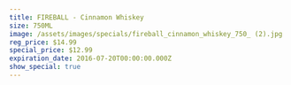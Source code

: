 ```yaml
---
title: FIREBALL - Cinnamon Whiskey
size: 750ML
image: /assets/images/specials/fireball_cinnamon_whiskey_750_ (2).jpg
reg_price: $14.99
special_price: $12.99
expiration_date: 2016-07-20T00:00:00.000Z
show_special: true
---
```



